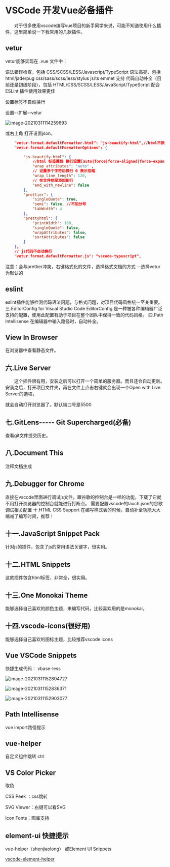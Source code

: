 # VSCode 开发Vue必备插件

　　对于很多使用vscode编写vue项目的新手同学来说，可能不知道使用什么插件，这里简单说一下我常用的几款插件。

## vetur

vetur能够实现在 .vue 文件中：

语法错误检查，包括 CSS/SCSS/LESS/Javascript/TypeScript
语法高亮，包括 html/jade/pug css/sass/scss/less/stylus js/ts emmet 支持
代码自动补全（目前还是初级阶段），包括 HTML/CSS/SCSS/LESS/JavaScript/TypeScript 配合 ESLint 插件使用效果更佳

设置标签不自动换行

设置--扩展--vetur

![image-20210311114259693](https://i.loli.net/2021/03/11/JXdbGSCeHlzfpFn.png)

或右上角   打开设置json，

```json
    "vetur.format.defaultFormatter.html": "js-beautify-html",//html不换行
    "vetur.format.defaultFormatterOptions": {

        "js-beautify-html": {
            //html 标签属性 换行设置[auto|force|force-aligned|force-expand-multiline] ["auto"]
            "wrap_attributes": "auto" ,  
            // 设置多个字符后换行 0 表示忽略
            "wrap_line_length": 120,
            // 在文件结尾添加新行
            "end_with_newline": false 
        },
        "prettier": {
            "singleQuote": true,
            "semi": false, //不加分号
            "tabWidth": 4
        },
        "prettyhtml": {
            "printWidth": 100,
            "singleQuote": false,
            "wrapAttributes": false,
            "sortAttributes": false
        }
    },
    // js代码不自动换行
    "vetur.format.defaultFormatter.js": "vscode-typescript",
```

注意：会与prettier冲突，右键格式化的文件，选择格式文档的方式 --选择vetur为默认的

## eslint

eslint插件能够检测代码语法问题，与格式问题，对项目代码风格统一至关重要。
三.EditorConfig for Visual Studio Code
EditorConfig 是一种被各种编辑器广泛支持的配置，使用此配置有助于项目在整个团队中保持一致的代码风格。
四.Path Intellisense
在编辑器中输入路径时，自动补全。

## View In Browser

在浏览器中查看静态文件。

## 六.Live Server

　　这个插件很有用，安装之后可以打开一个简单的服务器。而且还会自动更新。安装之后，打开项目文件夹，再在文件上点击右键就会出现一个Open with Live Server的选项，

就会自动打开浏览器了。默认端口号是5500

## 七.GitLens----- Git Supercharged(必备)

查看git文件提交历史。

## 八.Document This

注释文档生成

## 九.Debugger for Chrome

直接在vscode里面进行调试js文件，跟谷歌的控制台是一样的功能，下载了它就不用打开浏览器的控制台就能进行打断点。
需要配置vscode的lauch.json的谷歌调试相关配置
十.HTML CSS Support
在编写样式表的时候，自动补全功能大大缩减了编写时间，推荐！

## 十一.JavaScript Snippet Pack

针对js的插件，包含了js的常用语法关键字，很实用。

## 十二.HTML Snippets

这款插件包含html标签，非常全，很实用。

## 十三.One Monokai Theme

能够选择自己喜欢的颜色主题，来编写代码，比较喜欢用的是monokai。

## 十四.vscode-icons(很好用)

能够选择自己喜欢的图标主题，比较推荐vscode icons

## Vue VSCode Snippets

快捷生成代码： vbase-less

![image-20210311152804727](https://i.loli.net/2021/03/11/wEUcRPzyt1Do7g2.png)

![image-20210311152836371](https://i.loli.net/2021/03/11/GijcNStKT6vrJhA.png)

![image-20210311152903077](https://i.loli.net/2021/03/11/WjaZskoCtTS5I2B.png)

## Path Intellisense

vue import路径提示

## vue-helper

自定义组件跳转 ctrl

## VS Color Picker

取色

CSS Peek ：css跳转

SVG Viewer：右键可以看SVG



Icon Fonts：图库支持



## element-ui 快捷提示

vue-helper（shenjiaolong）  或Element UI Snippets

[vscode-element-helper](https://github.com/ElemeFE/vscode-element-helper)